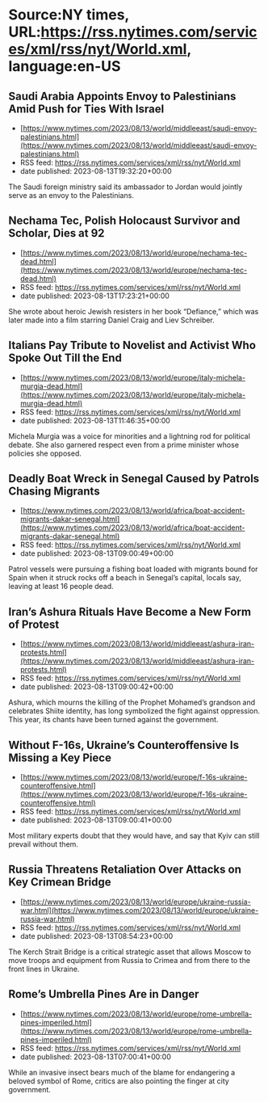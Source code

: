 # Source:NY times, URL:https://rss.nytimes.com/services/xml/rss/nyt/World.xml, language:en-US

## Saudi Arabia Appoints Envoy to Palestinians Amid Push for Ties With Israel
 - [https://www.nytimes.com/2023/08/13/world/middleeast/saudi-envoy-palestinians.html](https://www.nytimes.com/2023/08/13/world/middleeast/saudi-envoy-palestinians.html)
 - RSS feed: https://rss.nytimes.com/services/xml/rss/nyt/World.xml
 - date published: 2023-08-13T19:32:20+00:00

The Saudi foreign ministry said its ambassador to Jordan would jointly serve as an envoy to the Palestinians.

## Nechama Tec, Polish Holocaust Survivor and Scholar, Dies at 92
 - [https://www.nytimes.com/2023/08/13/world/europe/nechama-tec-dead.html](https://www.nytimes.com/2023/08/13/world/europe/nechama-tec-dead.html)
 - RSS feed: https://rss.nytimes.com/services/xml/rss/nyt/World.xml
 - date published: 2023-08-13T17:23:21+00:00

She wrote about heroic Jewish resisters in her book “Defiance,” which was later made into a film starring Daniel Craig and Liev Schreiber.

## Italians Pay Tribute to Novelist and Activist Who Spoke Out Till the End
 - [https://www.nytimes.com/2023/08/13/world/europe/italy-michela-murgia-dead.html](https://www.nytimes.com/2023/08/13/world/europe/italy-michela-murgia-dead.html)
 - RSS feed: https://rss.nytimes.com/services/xml/rss/nyt/World.xml
 - date published: 2023-08-13T11:46:35+00:00

Michela Murgia was a voice for minorities and a lightning rod for political debate. She also garnered respect even from a prime minister whose policies she opposed.

## Deadly Boat Wreck in Senegal Caused by Patrols Chasing Migrants
 - [https://www.nytimes.com/2023/08/13/world/africa/boat-accident-migrants-dakar-senegal.html](https://www.nytimes.com/2023/08/13/world/africa/boat-accident-migrants-dakar-senegal.html)
 - RSS feed: https://rss.nytimes.com/services/xml/rss/nyt/World.xml
 - date published: 2023-08-13T09:00:49+00:00

Patrol vessels were pursuing a fishing boat loaded with migrants bound for Spain when it struck rocks off a beach in Senegal’s capital, locals say, leaving at least 16 people dead.

## Iran’s Ashura Rituals Have Become a New Form of Protest
 - [https://www.nytimes.com/2023/08/13/world/middleeast/ashura-iran-protests.html](https://www.nytimes.com/2023/08/13/world/middleeast/ashura-iran-protests.html)
 - RSS feed: https://rss.nytimes.com/services/xml/rss/nyt/World.xml
 - date published: 2023-08-13T09:00:42+00:00

Ashura, which mourns the killing of the Prophet Mohamed’s grandson and celebrates Shiite identity, has long symbolized the fight against oppression. This year, its chants have been turned against the government.

## Without F-16s, Ukraine’s Counteroffensive Is Missing a Key Piece
 - [https://www.nytimes.com/2023/08/13/world/europe/f-16s-ukraine-counteroffensive.html](https://www.nytimes.com/2023/08/13/world/europe/f-16s-ukraine-counteroffensive.html)
 - RSS feed: https://rss.nytimes.com/services/xml/rss/nyt/World.xml
 - date published: 2023-08-13T09:00:41+00:00

Most military experts doubt that they would have, and say that Kyiv can still prevail without them.

## Russia Threatens Retaliation Over Attacks on Key Crimean Bridge
 - [https://www.nytimes.com/2023/08/13/world/europe/ukraine-russia-war.html](https://www.nytimes.com/2023/08/13/world/europe/ukraine-russia-war.html)
 - RSS feed: https://rss.nytimes.com/services/xml/rss/nyt/World.xml
 - date published: 2023-08-13T08:54:23+00:00

The Kerch Strait Bridge is a critical strategic asset that allows Moscow to move troops and equipment from Russia to Crimea and from there to the front lines in Ukraine.

## Rome’s Umbrella Pines Are in Danger
 - [https://www.nytimes.com/2023/08/13/world/europe/rome-umbrella-pines-imperiled.html](https://www.nytimes.com/2023/08/13/world/europe/rome-umbrella-pines-imperiled.html)
 - RSS feed: https://rss.nytimes.com/services/xml/rss/nyt/World.xml
 - date published: 2023-08-13T07:00:41+00:00

While an invasive insect bears much of the blame for endangering a beloved symbol of Rome, critics are also pointing the finger at city government.

